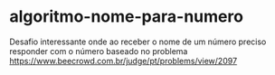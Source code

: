 # algoritmo-nome-para-numero

Desafio interessante onde ao receber o nome de um número preciso responder com o número baseado no problema https://www.beecrowd.com.br/judge/pt/problems/view/2097

